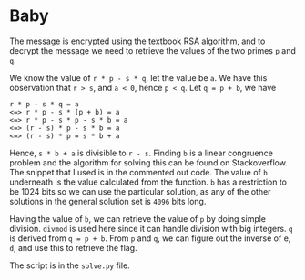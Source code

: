 # Baby

The message is encrypted using the textbook RSA algorithm, and to decrypt the message we need to retrieve the values of the two primes `p` and `q`.

We know the value of `r * p - s * q`, let the value be `a`. We have this observation that `r > s`, and `a < 0`, hence `p < q`. Let `q = p + b`, we have
```
r * p - s * q = a
<=> r * p - s * (p + b) = a
<=> r * p - s * p - s * b = a
<=> (r - s) * p - s * b = a
<=> (r - s) * p = s * b + a
```
Hence, `s * b + a` is divisible to `r - s`. Finding `b` is a linear congruence problem and the algorithm for solving this can be found on Stackoverflow. The snippet that I used is in the commented out code. The value of `b` underneath is the value calculated from the function. `b` has a restriction to be 1024 bits so we can use the particular solution, as any of the other solutions in the general solution set is `4096` bits long.

Having the value of `b`, we can retrieve the value of `p` by doing simple division. `divmod` is used here since it can handle division with big integers. `q` is derived from `q = p + b`. From `p` and `q`, we can figure out the inverse of e, `d`, and use this to retrieve the flag.

The script is in the `solve.py` file.